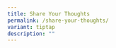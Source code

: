 ```yaml
---
title: Share Your Thoughts
permalink: /share-your-thoughts/
variant: tiptap
description: ""
---
```

